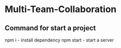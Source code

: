 # Multi-Team-Collaboration

## Command for start a project

npm i - install dependency
npm start - start a server

